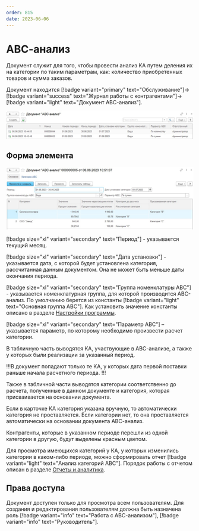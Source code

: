 ```yaml
---
order: 815
date: 2023-06-06
---
```

# АВС-анализ

Документ служит для того, чтобы провести анализ КА путем деления их на категории по таким параметрам, как: количество приобретенных товаров и сумма заказов. 

Документ находится [!badge variant="primary" text="Обслуживание"]->[!badge variant="success" text="Журнал работы с контрагентами"]->[!badge variant="light" text="Документ АВС-анализ"].

![Форма списка](/images/Форма_списка_авс_анализ.jpg)

## Форма элемента

![](/images/АВС_анализ.jpg)

[!badge size="xl" variant="secondary" text="Период"] - указывается текущий месяц.

[!badge size="xl" variant="secondary" text="Дата установки"] - указывается дата, с которой будет установлена категория, рассчитанная данным документом. Она не может быть меньше даты окончания периода. 

[!badge size="xl" variant="secondary" text="Группа номенклатуры АВС"] - указывается номенклатурная группа, для которой производится АВС-анализ. По умолчанию берется из константы [!badge variant="light" text="Основная группа АВС"]. Как установить значение константы описано в разделе [Настройки программы](/1-руководство-администратора/настройки-программы/2-сервисные/).

[!badge size="xl" variant="secondary" text="Параметр АВС"] – указывается параметр, по которому необходимо произвести расчет категории.

В табличную часть выводятся КА, участвующие в АВС-анализе, а также у которых были реализации за указанный период. 

!!!В документ попадают только те КА, у которых дата первой поставки раньше начала расчетного периода.
!!! 

Также в табличной части выводятся категории соответственно до расчета, полученные в данном документе и категория, которая присваивается на основании документа. 

Если в карточке КА категория указана вручную, то автоматически категория не проставляется. Если категории нет, то она проставляется автоматически на основании документа АВС-анализ. 

Контрагенты, которые в указанном периоде перешли из одной категории в другую, будут выделены красным цветом. 

Для просмотра имеющихся категорий у КА, у которых изменились категории в каком-либо периоде, можно сформировать отчет [!badge variant="light" text="Анализ категорий АВС"]. Порядок работы с отчетом описан в разделе [Отчеты и аналитика](/8-отчеты-и-аналитика/2-отчеты-по-обслуживанию-клиентов/3-аналитика/3-анализ-категорий-авс//).

## Права доступа

Документ доступен только для просмотра всем пользователям. Для создания и редактирования пользователям должна быть назначена роль [!badge variant="info" text="Работа с АВС-анализом"], [!badge variant="info" text="Руководитель"].
